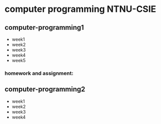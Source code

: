 # computer programming NTNU-CSIE
## computer-programming1
- week1
- week2
- week3
- week4
- week5
### homework and assignment: 
## computer-programming2
- week1
- week2
- week3
- week4
